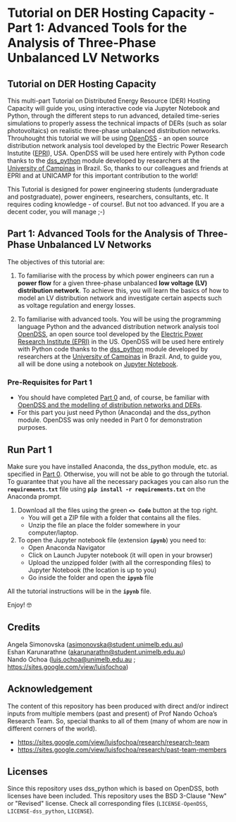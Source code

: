 # Tutorial on DER Hosting Capacity - Part 1: Advanced Tools for the Analysis of Three-Phase Unbalanced LV Networks

## Tutorial on DER Hosting Capacity

This multi-part Tutorial on Distributed Energy Resource (DER) Hosting Capacity will guide you, using interactive code via Jupyter Notebook and Python, through the different steps to run advanced, detailed time-series simulations to properly assess the technical impacts of DERs (such as solar photovoltaics) on realistic three-phase unbalanced distribution networks. Throuhought this tutorial we will be using [OpenDSS](https://sourceforge.net/projects/electricdss/) - an open source distribution network analysis tool developed by the Electric Power Research Instutite ([EPRI](https://www.epri.com/)), USA. OpenDSS will be used here entirely with Python code thanks to the [dss_python](https://github.com/dss-extensions/dss_python) module developed by researchers at the [University of Campinas](https://www.unicamp.br/unicamp/) in Brazil. So, thanks to our colleagues and friends at EPRI and at UNICAMP for this important contribution to the world! 

This Tutorial is designed for power engineering students (undergraduate and postgraduate), power engineers, researchers, consultants, etc. It requires coding knowledge - of course!. But not too advanced. If you are a decent coder, you will manage ;-)

## Part 1: Advanced Tools for the Analysis of Three-Phase Unbalanced LV Networks

The objectives of this tutorial are:
1. To familiarise with the process by which power engineers can run a **power flow** for a given three-phase unbalanced **low voltage (LV) distribution network**. To achieve this, you will learn the basics of how to model an LV distribution network and investigate certain aspects such as voltage regulation and energy losses.

2. To familiarise with advanced tools. You will be using the programming language Python and the advanced distribution network analysis tool [OpenDSS](https://www.epri.com/pages/sa/opendss), an open source tool developed by the [Electric Power Research Institute (EPRI)](https://www.epri.com) in the US. OpenDSS will be used here entirely with Python code thanks to the [dss_python](https://github.com/dss-extensions/dss_python) module developed by researchers at the [University of Campinas](https://www.unicamp.br/unicamp/) in Brazil. And, to guide you, all will be done using a notebook on [Jupyter Notebook](https://jupyter.org/).

### Pre-Requisites for Part 1
- You should have completed [Part 0](https://github.com/Team-Nando/Tutorial-DERHostingCapacity-0-dss_python) and, of course, be familiar with [OpenDSS and the modelling of distribution networks and DERs](https://sites.google.com/view/luisfochoa/research-tools/opendss-training-material).
- For this part you just need Python (Anaconda) and the dss_python module. OpenDSS was only needed in Part 0 for demonstration purposes.

## Run Part 1
Make sure you have installed Anaconda, the dss_python module, etc. as specified in [Part 0](https://github.com/Team-Nando/Tutorial-DERHostingCapacity-0-dss_python). Otherwise, you will not be able to go through the tutorial. To guarantee that you have all the necessary packages you can also run the  **`requirements.txt`** file using  **`pip install -r requirements.txt`** on the Anaconda prompt.

1. Download all the files using the green **`<> Code`** button at the top right.
   - You will get a ZIP file with a folder that contains all the files.
   - Unzip the file an place the folder somewhere in your computer/laptop.
3. To open the Jupyter notebook file (extension **`ipynb`**) you need to:
   - Open Anaconda Navigator
   - Click on Launch Jupyter notebook (it will open in your browser)
   - Upload the unzipped folder (with all the corresponding files) to Jupyter Notebook (the location is up to you)
   - Go inside the folder and open the **`ipynb`** file

All the tutorial instructions will be in the **`ipynb`** file.

Enjoy! 🤓

## Credits

Angela Simonovska (asimonovska@student.unimelb.edu.au)  
Eshan Karunarathne (akarunarathn@student.unimelb.edu.au)  
Nando Ochoa (luis.ochoa@unimelb.edu.au ; https://sites.google.com/view/luisfochoa)

## Acknowledgement

The content of this repository has been produced with direct and/or indirect inputs from multiple members (past and present) of Prof Nando Ochoa’s Research Team. So, special thanks to all of them (many of whom are now in different corners of the world).

* https://sites.google.com/view/luisfochoa/research/research-team
* https://sites.google.com/view/luisfochoa/research/past-team-members

## Licenses

Since this repository uses dss_python which is based on OpenDSS, both licenses have been included. This repository uses the BSD 3-Clause "New" or "Revised" license. Check all corresponding files (`LICENSE-OpenDSS`, `LICENSE-dss_python`, `LICENSE`).

